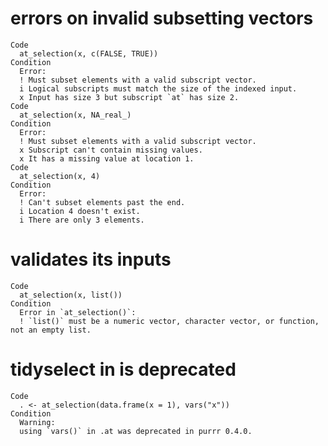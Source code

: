 # errors on invalid subsetting vectors

    Code
      at_selection(x, c(FALSE, TRUE))
    Condition
      Error:
      ! Must subset elements with a valid subscript vector.
      i Logical subscripts must match the size of the indexed input.
      x Input has size 3 but subscript `at` has size 2.
    Code
      at_selection(x, NA_real_)
    Condition
      Error:
      ! Must subset elements with a valid subscript vector.
      x Subscript can't contain missing values.
      x It has a missing value at location 1.
    Code
      at_selection(x, 4)
    Condition
      Error:
      ! Can't subset elements past the end.
      i Location 4 doesn't exist.
      i There are only 3 elements.

# validates its inputs

    Code
      at_selection(x, list())
    Condition
      Error in `at_selection()`:
      ! `list()` must be a numeric vector, character vector, or function, not an empty list.

# tidyselect in is deprecated

    Code
      . <- at_selection(data.frame(x = 1), vars("x"))
    Condition
      Warning:
      using `vars()` in .at was deprecated in purrr 0.4.0.

